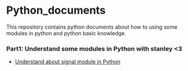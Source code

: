 # Python_documents

This repository contains python documents about how to using some modules in python and python basic knowledge.


### Part1: Understand some modules in Python with stanley <3
- [Understand about signal module in Python](signal.md)
